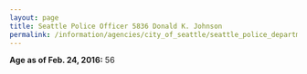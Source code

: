 ```yaml
---
layout: page
title: Seattle Police Officer 5836 Donald K. Johnson
permalink: /information/agencies/city_of_seattle/seattle_police_department/copbook/5836/
---
```


**Age as of Feb. 24, 2016:** 56
